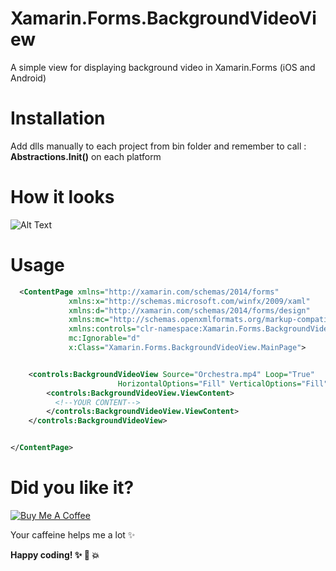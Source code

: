 # Xamarin.Forms.BackgroundVideoView
A simple view for displaying background video in Xamarin.Forms (iOS and Android)

# Installation
Add dlls manually to each project from bin folder and remember to call : **Abstractions.Init()** on each platform

# How it looks
![Alt Text](https://github.com/arqueror/Xamarin.Forms.BackgroundVideoView/blob/master/asset/demo.gif)

# Usage
```xml
  <ContentPage xmlns="http://xamarin.com/schemas/2014/forms"
             xmlns:x="http://schemas.microsoft.com/winfx/2009/xaml"
             xmlns:d="http://xamarin.com/schemas/2014/forms/design"
             xmlns:mc="http://schemas.openxmlformats.org/markup-compatibility/2006"
             xmlns:controls="clr-namespace:Xamarin.Forms.BackgroundVideoView;assembly=Xamarin.Forms.BackgroundVideoView"
             mc:Ignorable="d"
             x:Class="Xamarin.Forms.BackgroundVideoView.MainPage">


    <controls:BackgroundVideoView Source="Orchestra.mp4" Loop="True"
                        HorizontalOptions="Fill" VerticalOptions="Fill" >
        <controls:BackgroundVideoView.ViewContent>
          <!--YOUR CONTENT-->
        </controls:BackgroundVideoView.ViewContent>
    </controls:BackgroundVideoView>


</ContentPage>
  ```  

# Did you like it?

<a href="https://www.buymeacoffee.com/jOUwyzl" target="_blank"><img src="https://www.buymeacoffee.com/assets/img/custom_images/purple_img.png" alt="Buy Me A Coffee" style="height: auto !important;width: auto !important;" ></a>

Your caffeine helps me a lot :sparkles:

**Happy coding! :sparkles: :camel: :boom:**
